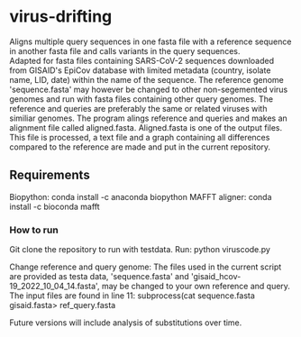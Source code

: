 # virus-drifting 

Aligns multiple query sequences in one fasta file with a reference sequence in another fasta file and calls variants in the query sequences.  
Adapted for fasta files containing SARS-CoV-2 sequences downloaded from GISAID's EpiCov database with limited metadata (country, isolate name, LID, date) within the name of the sequence. The reference genome 'sequence.fasta' may however be changed to other non-segemented virus genomes and run with fasta files containing other query genomes. The reference and queries are preferably the same or related viruses with similiar genomes. The program alings reference and queries and makes an alignment file called aligned.fasta. Aligned.fasta is one of the output files. This file is processed, a text file and a graph containing all differences compared to the reference are made and put in the current repository. 

## Requirements 
Biopython:  conda install -c anaconda biopython
MAFFT aligner: conda install -c bioconda mafft

### How to run 
Git clone the repository to run with testdata.
Run: python viruscode.py 

Change reference and query genome: The files used in the current script are provided as testa data, 'sequence.fasta' and 'gisaid_hcov-19_2022_10_04_14.fasta', may be changed to your own reference and query. The input files are found in line 11: subprocess(cat sequence.fasta gisaid.fasta> ref_query.fasta 

Future versions will include analysis of substitutions over time.  
